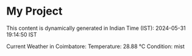 # My Project

This content is dynamically generated in Indian Time (IST): 2024-05-31 19:14:50 IST


Current Weather in Coimbatore:
Temperature: 28.88 °C
Condition: mist
